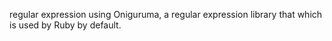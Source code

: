  regular expression using Oniguruma, a regular expression library that which is used by Ruby by default.
